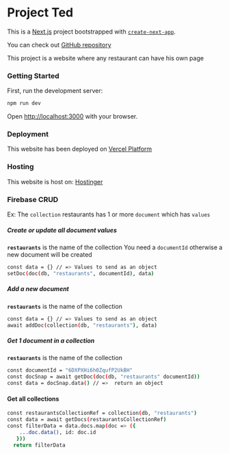 # Project Ted

This is a [Next.js](https://nextjs.org/) project bootstrapped with [`create-next-app`](https://github.com/vercel/next.js/tree/canary/packages/create-next-app).

You can check out [GitHub repository](https://github.com/NicolasDutour/ted)

This project is a website where any restaurant can have his own page

### Getting Started

First, run the development server:

```bash
npm run dev
```

Open [http://localhost:3000](http://localhost:3000) with your browser.

### Deployment

This website has been deployed on [Vercel Platform](https://vercel.com)

### Hosting

This website is host on: [Hostinger](https://www.hostinger.fr/)

### Firebase CRUD
Ex: The `collection` restaurants has 1 or more `document` which has `values`

##### Create or update all document values

**`restaurants`** is the name of the collection
You need a `documentId` otherwise a new document will be created
```bash
const data = {} // => Values to send as an object
setDoc(doc(db, "restaurants", documentId), data)

```

##### Add a new document

**`restaurants`** is the name of the collection
```bash
const data = {} // => Values to send as an object
await addDoc(collection(db, "restaurants"), data)
```

##### Get 1 document in a collection

**`restaurants`** is the name of the collection
```bash
const documentId = "6DXPXHi6h0ZqufP2UkBH"
const docSnap = await getDoc(doc(db, "restaurants" documentId))
const data = docSnap.data() // =>  return an object
```

#### Get all collections

```bash
const restaurantsCollectionRef = collection(db, "restaurants")
const data = await getDocs(restaurantsCollectionRef)
const filterData = data.docs.map(doc => ({
    ...doc.data(), id: doc.id
   }))
  return filterData
```